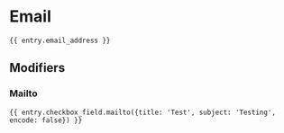 # Email

```
{{ entry.email_address }}
```

## Modifiers

### Mailto
```
{{ entry.checkbox_field.mailto({title: 'Test', subject: 'Testing', encode: false}) }}
```